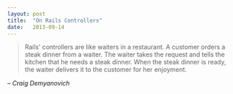 ```yaml
---
layout: post
title:  "On Rails Controllers"
date:   2013-09-14
---
```


> Rails' controllers are like waiters in a restaurant. A customer orders a
> steak dinner from a waiter. The waiter takes the request and tells the kitchen
> that he needs a steak dinner. When the steak dinner is ready, the waiter
> delivers it to the customer for her enjoyment.

– *Craig Demyanovich*
